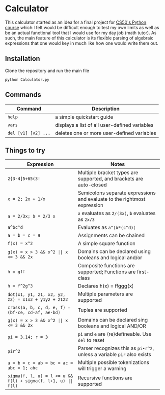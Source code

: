 # __Calculator__
This calculator started as an idea for a final project for [CS50's Python course](https://cs50.harvard.edu/python/2022/) which I felt would be difficult enough to test my own limits as well as be an actual functional tool that I would use for my day job (math tutor).
As such, the main feature of this calculator is its flexible parsing of algebraic expressions that one would key in much like how one would write them out.

## Installation
Clone the repository and run the main file

`python Calculator.py`

## Commands
| Command | Description |
| ------- | ----------- |
| `help`  | a simple quickstart guide |
| `vars`  | displays a list of all user-defined variables |
| `del [v1] [v2] ...` | deletes one or more user-defined variables |

## Things to try
| Expression | Notes |
| ---------- | ----- |
| `2{3-4[5+65(3!` | Multiple bracket types are supported, and brackets are auto-closed |
| `x = 2; 2x + 1/x` | Semicolons separate expressions and evaluate to the rightmost expression |
| `a = 2/3x; b = 2/3 x` | `a` evaluates as `2/(3x)`, `b` evaluates as `2x/3` |
| `a^bc^d` | Evaluates as `a^(b*(c^d))` |
| `a = b = c = 9` | Assignments can be chained |
| `f(x) = x^2` | A simple square function |
| `g(x) = x > 3 && x^2 \|\| x <= 3 && 2x` | Domains can be declared using booleans and logical and/or |
| `h = gff` | Composite functions are supported; Functions are first-class |
| `h = f^2g^3` | Declares h(x) = ffggg(x) |
| `dot(x1, y1, z1, x2, y2, z2) = x1x2 + y1y2 + z1z2` | Multiple parameters are supported |
| `cross(a, b, c, d, e, f) = (bf-ce, cd-af, ae-bd)` | Tuples are supported |
| `g(x) = x > 3 && x^2 \|\| x <= 3 && 2x` | Domains can be declared sing booleans and logical AND/OR |
| `pi = 3.14; r = 3` | `pi` and `e` are (re)defineable. Use `del` to reset |
| `pir^2` | Parser recognizes this as `pi∙r^2`, unless a variable `pir` also exists |
| `a = b = c = ab = bc = ac = abc = 1; abc` | Multiple possible tokenizations will trigger a warning |
| `sigma(f, l, u) = l <= u && f(l) + sigma(f, l+1, u) \|\| f(l)` | Recursive functions are supported |
